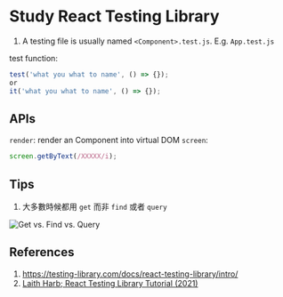 # Study React Testing Library

1. A testing file is usually named `<Component>.test.js`. E.g. `App.test.js`

test function:

```javascript
test('what you what to name', () => {});
or
it('what you what to name', () => {});
```

## APIs

`render`: render an Component into virtual DOM
`screen`: 

```javascript
screen.getByText(/XXXXX/i);
```

## Tips

1. 大多數時候都用 `get` 而非 `find` 或者 `query`

![Get vs. Find vs. Query](./images/GetFindQuery)

## References

1. https://testing-library.com/docs/react-testing-library/intro/
2. [Laith Harb; React Testing Library Tutorial (2021)](https://www.youtube.com/playlist?list=PL4cUxeGkcC9gm4_-5UsNmLqMosM-dzuvQ)
